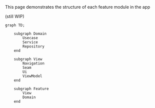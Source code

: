 This page demonstrates the structure of each feature module in the app

(still WIP)

```mermaid 
graph TD;

    subgraph Domain
        Usecase
        Service
        Repository
    end

    subgraph View
        Navigation
        Seam
        Ui
        ViewModel
    end

    subgraph Feature
        View
        Domain
    end
```
